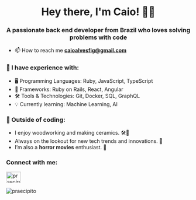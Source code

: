 <h1 align="center">Hey there, I'm Caio! 🏳️‍🌈</h1>
<h3 align="center">A passionate back end developer from Brazil who loves solving problems with code</h3>

- 📫 How to reach me **caioalvesfig@gmail.com**

### 🔧 I have experience with:
- 🖥️ Programming Languages: Ruby, JavaScript, TypeScript
- 🚀 Frameworks: Ruby on Rails, React, Angular
- 🛠️ Tools & Technologies: Git, Docker, SQL, GraphQL
- 💡 Currently learning: Machine Learning, AI

### 🎨 Outside of coding:
- I enjoy woodworking and making ceramics. 🛠️🎨
- Always on the lookout for new tech trends and innovations. 🚀
- I’m also a **horror movies** enthusiast. 🔪

<h3 align="left">Connect with me:</h3>
<p align="left">
<a href="https://linkedin.com/in/praecipito" target="blank"><img align="center" src="https://raw.githubusercontent.com/rahuldkjain/github-profile-readme-generator/master/src/images/icons/Social/linked-in-alt.svg" alt="praecipito" height="30" width="40" /></a>
</p>

<p><img align="center" src="https://github-readme-stats.vercel.app/api/top-langs?username=praecipito&show_icons=true&locale=en&layout=compact" alt="praecipito" /></p>
